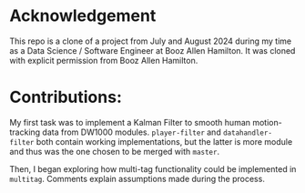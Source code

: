 # Acknowledgement

This repo is a clone of a project from July and August 2024 during my time as a Data Science / Software Engineer at Booz Allen Hamilton. It was cloned with explicit permission from Booz Allen Hamilton.

# Contributions:

My first task was to implement a Kalman Filter to smooth human motion-tracking data from DW1000 modules. `player-filter` and `datahandler-filter` both contain working implementations, but the latter is more module and thus was the one chosen to be merged with `master`.

Then, I began exploring how multi-tag functionality could be implemented in `multitag`. Comments explain assumptions made during the process.
